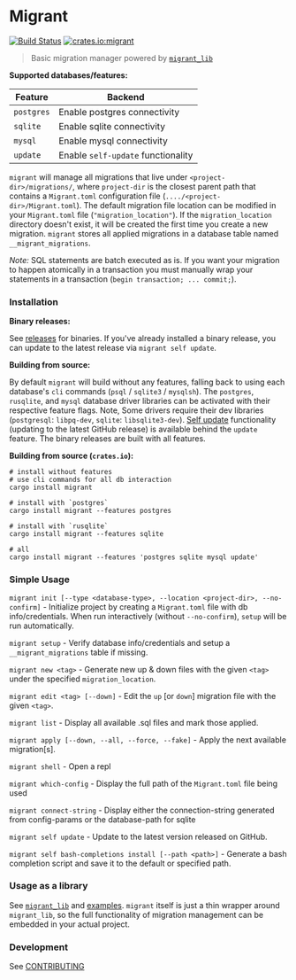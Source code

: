 # Migrant
[![Build Status](https://travis-ci.org/jaemk/migrant.svg?branch=master)](https://travis-ci.org/jaemk/migrant)
[![crates.io:migrant](https://img.shields.io/crates/v/migrant.svg?label=migrant)](https://crates.io/crates/migrant)

> Basic migration manager powered by [`migrant_lib`](https://github.com/jaemk/migrant_lib)


**Supported databases/features:**

| Feature       |    Backend                            |
|---------------|---------------------------------------|
| `postgres`    | Enable postgres connectivity          |
| `sqlite`      | Enable sqlite connectivity            |
| `mysql`       | Enable mysql connectivity             |
| `update`      | Enable `self-update` functionality    |


`migrant` will manage all migrations that live under `<project-dir>/migrations/`, where `project-dir` is the closest
parent path that contains a `Migrant.toml` configuration file (`..../<project-dir>/Migrant.toml`).
The default migration file location can be modified in your `Migrant.toml` file (`"migration_location"`).
If the `migration_location` directory doesn't exist, it will be created the first time you create a new migration.
`migrant` stores all applied migrations in a database table named `__migrant_migrations`.

*Note:* SQL statements are batch executed as is. If you want your migration to happen atomically in a
transaction you must manually wrap your statements in a transaction (`begin transaction; ... commit;`).


### Installation

**Binary releases:**

See [releases](https://github.com/jaemk/migrant/releases) for binaries. If you've already installed a binary release, you can update to the latest release via `migrant self update`.

**Building from source:**

By default `migrant` will build without any features, falling back to using each database's `cli` commands
(`psql` / `sqlite3` / `mysqlsh`).
The `postgres`, `rusqlite`, and `mysql` database driver libraries can be activated with their respective feature flags.
Note, Some drivers require their dev libraries (`postgresql`: `libpq-dev`, `sqlite`: `libsqlite3-dev`).
[Self update](https://github.com/jaemk/self_update) functionality (updating to the latest GitHub release) is available behind the `update` feature.
The binary releases are built with all features.

**Building from source (`crates.io`):**

```shell
# install without features
# use cli commands for all db interaction
cargo install migrant

# install with `postgres`
cargo install migrant --features postgres

# install with `rusqlite`
cargo install migrant --features sqlite

# all
cargo install migrant --features 'postgres sqlite mysql update'
```

### Simple Usage

`migrant init [--type <database-type>, --location <project-dir>, --no-confirm]` - Initialize project by creating a `Migrant.toml` file with db info/credentials.
When run interactively (without `--no-confirm`), `setup` will be run automatically.

`migrant setup` - Verify database info/credentials and setup a `__migrant_migrations` table if missing.

`migrant new <tag>` - Generate new up & down files with the given `<tag>` under the specified `migration_location`.

`migrant edit <tag> [--down]` - Edit the `up` [or `down`] migration file with the given `<tag>`.

`migrant list` - Display all available .sql files and mark those applied.

`migrant apply [--down, --all, --force, --fake]` - Apply the next available migration[s].

`migrant shell` - Open a repl

`migrant which-config` - Display the full path of the `Migrant.toml` file being used

`migrant connect-string` - Display either the connection-string generated from config-params or the database-path for sqlite

`migrant self update` - Update to the latest version released on GitHub.

`migrant self bash-completions install [--path <path>]` - Generate a bash completion script and save it to the default or specified path.


### Usage as a library

See [`migrant_lib`](https://github.com/jaemk/migrant_lib) and
[examples](https://github.com/jaemk/migrant_lib/tree/master/examples).
`migrant` itself is just a thin wrapper around `migrant_lib`, so the full functionality of migration management
can be embedded in your actual project.


### Development

See [CONTRIBUTING](https://github.com/jaemk/migrant/blob/master/CONTRIBUTING.md)

